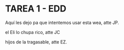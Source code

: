 # TAREA 1 - EDD

Aquí les dejo pa que intentemos usar esta wea, atte JP.

el Eli lo chupa rico, atte JC

hijos de la tragasable, atte EZ.
